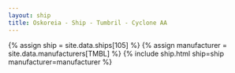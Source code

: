 ```yaml
---
layout: ship
title: Oskoreia - Ship - Tumbril - Cyclone AA
---
```

{% assign ship = site.data.ships[105] %}
{% assign manufacturer = site.data.manufacturers[TMBL] %}
{% include ship.html ship=ship manufacturer=manufacturer %}
